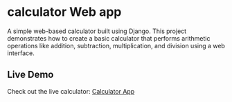 # calculator Web app
A simple web-based calculator built using Django. This project demonstrates how to create a basic calculator that performs arithmetic operations like addition, subtraction, multiplication, and division using a web interface.
## Live Demo
Check out the live calculator: [Calculator App](https://calculator-xzix.onrender.com/)
